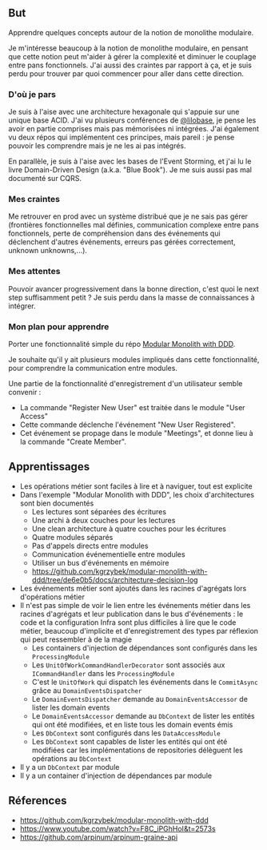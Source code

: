 ## But

Apprendre quelques concepts autour de la notion de monolithe modulaire.

Je m'intéresse beaucoup à la notion de monolithe modulaire, en pensant que
cette notion peut m'aider à gérer la complexité et diminuer le couplage entre
pans fonctionnels. J'ai aussi des craintes par rapport à ça, et je suis perdu
pour trouver par quoi commencer pour aller dans cette direction.

### D'où je pars

Je suis à l'aise avec une architecture hexagonale qui s'appuie sur une unique
base ACID. J'ai vu plusieurs conférences de
[@lilobase](https://twitter.com/lilobase), je pense les avoir en partie
comprises mais pas mémorisées ni intégrées. J'ai également vu deux répos qui
implémentent ces principes, mais pareil : je pense pouvoir les comprendre mais
je ne les ai pas intégrés.

En parallèle, je suis à l'aise avec les bases de l'Event Storming, et j'ai lu
le livre Domain-Driven Design (a.k.a. "Blue Book"). Je me suis aussi pas mal
documenté sur CQRS.

### Mes craintes

Me retrouver en prod avec un système distribué que je ne sais pas gérer
(frontières fonctionnelles mal définies, communication complexe entre pans
fonctionnels, perte de compréhension dans des événements qui déclenchent
d'autres événements, erreurs pas gérées correctement, unknown unknowns,...).

### Mes attentes

Pouvoir avancer progressivement dans la bonne direction, c'est quoi le next
step suffisamment petit ? Je suis perdu dans la masse de connaissances à
intégrer.

### Mon plan pour apprendre

Porter une fonctionnalité simple du répo [Modular Monolith with
DDD](https://github.com/kgrzybek/modular-monolith-with-ddd).

Je souhaite qu'il y ait plusieurs modules impliqués dans cette fonctionnalité,
pour comprendre la communication entre modules.

Une partie de la fonctionnalité d'enregistrement d'un utilisateur semble
convenir :

- La commande "Register New User" est traitée dans le module "User Access"
- Cette commande déclenche l'événement "New User Registered".
- Cet événement se propage dans le module "Meetings", et donne lieu à la
  commande "Create Member".

## Apprentissages

- Les opérations métier sont faciles à lire et à naviguer, tout est explicite
- Dans l'exemple "Modular Monolith with DDD", les choix d'architectures sont
  bien documentés
    - Les lectures sont séparées des écritures
    - Une archi à deux couches pour les lectures
    - Une clean architecture à quatre couches pour les écritures
    - Quatre modules séparés
    - Pas d'appels directs entre modules
    - Communication événementielle entre modules
    - Utiliser un bus d'événements en mémoire
    - <https://github.com/kgrzybek/modular-monolith-with-ddd/tree/de6e0b5/docs/architecture-decision-log>
- Les événements métier sont ajoutés dans les racines d'agrégats lors
  d'opérations métier
- Il n'est pas simple de voir le lien entre les événements métier dans les
  racines d'agrégats et leur publication dans le bus d'événements : le code et
  la configuration Infra sont plus difficiles à lire que le code métier,
  beaucoup d'implicite et d'enregistrement des types par réflexion qui peut
  ressembler à de la magie
    - Les containers d'injection de dépendances sont configurés dans les
      `ProcessingModule`
    - Les `UnitOfWorkCommandHandlerDecorator` sont associés aux
      `ICommandHandler` dans les `ProcessingModule`
    - C'est le `UnitOfWork` qui dispatch les événements dans le `CommitAsync`
      grâce au `DomainEventsDispatcher`
    - Le `DomainEventsDispatcher` demande au `DomainEventsAccessor` de lister
      les domain events
    - Le `DomainEventsAccessor` demande au `DbContext` de lister les entités
      qui ont été modifiées, et en liste tous les domain events émis
    - Les `DbContext` sont configurés dans les `DataAccessModule`
    - Les `DbContext` sont capables de lister les entités qui ont été modifiées
      car les implémentations de repositories délèguent les opérations au
      `DbContext`
- Il y a un `DbContext` par module
- Il y a un container d'injection de dépendances par module


## Réferences

- <https://github.com/kgrzybek/modular-monolith-with-ddd>
- <https://www.youtube.com/watch?v=F8C_iPGhHoI&t=2573s>
- <https://github.com/arpinum/arpinum-graine-api>
